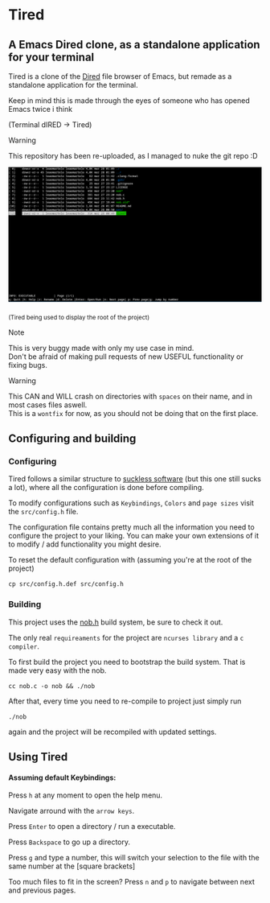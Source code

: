 # Tired

## A Emacs Dired clone, as a standalone application for your terminal 

Tired is a clone of the [Dired](https://wikemacs.org/wiki/Dired) file browser of Emacs, but remade as a standalone application for the terminal.

Keep in mind this is made through the eyes of someone who has opened Emacs twice i think

(Terminal dIRED -> Tired)

> [!WARNING]
> This repository has been re-uploaded, as I managed to nuke the git repo :D

<img src="image.png">

<sub>(Tired being used to display the root of the project)</sub>

> [!NOTE]
> This is very buggy made with only my use case in mind.\
> Don't be afraid of making pull requests of new USEFUL functionality or fixing bugs.

> [!WARNING]
> This CAN and WILL crash on directories with `spaces` on their name, and in most cases files aswell.\
> This is a `wontfix` for now, as you should not be doing that on the first place.

## Configuring and building

### Configuring

Tired follows a similar structure to [suckless software](https://suckless.org/) (but this one still sucks a lot), where
all the configuration is done before compiling.

To modify configurations such as `Keybindings`, `Colors` and `page sizes`
visit the `src/config.h` file.

The configuration file contains pretty much all the information you need to configure the project to your liking.
You can make your own extensions of it to modify /  add functionality you might desire.

To reset the default configuration with (assuming you're at the root of the project)
```shell
cp src/config.h.def src/config.h
```

### Building

This project uses the [nob.h](https://github.com/tsoding/nob.h) build system, be sure to check it out.

The only real `requireaments` for the project are `ncurses library` and a `c compiler`.

To first build the project you need to bootstrap the build system. That is made very easy with the nob.

```shell
cc nob.c -o nob && ./nob
```
After that, every time you need to re-compile to project just simply run
```shell
./nob
```
again and the project will be recompiled with updated settings.


## Using Tired

#### Assuming default Keybindings:

Press `h` at any moment to open the help menu.

Navigate arround with the `arrow keys`.

Press `Enter` to open a directory / run a executable.

Press `Backspace` to go up a directory.

Press `g` and type a number, this will switch your selection to the file with the same number at the [square brackets]

Too much files to fit in the screen? Press `n` and `p` to navigate between next and previous pages.
